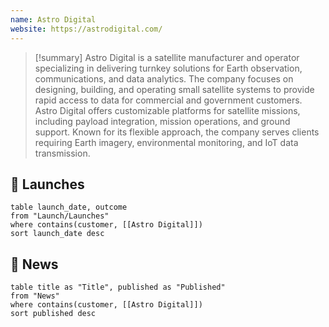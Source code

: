 ```yaml
---
name: Astro Digital
website: https://astrodigital.com/
---
```


>[!summary]
Astro Digital is a satellite manufacturer and operator specializing in delivering turnkey solutions for Earth observation, communications, and data analytics. The company focuses on designing, building, and operating small satellite systems to provide rapid access to data for commercial and government customers. Astro Digital offers customizable platforms for satellite missions, including payload integration, mission operations, and ground support. Known for its flexible approach, the company serves clients requiring Earth imagery, environmental monitoring, and IoT data transmission.

## 🚀 Launches

```dataview
table launch_date, outcome
from "Launch/Launches"
where contains(customer, [[Astro Digital]])
sort launch_date desc
```
## 📰 News
```dataview
table title as "Title", published as "Published"
from "News"
where contains(customer, [[Astro Digital]])
sort published desc
```
